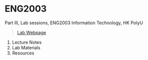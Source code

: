 ENG2003
=======

Part III, Lab sessions, ENG2003 Information Technology, HK PolyU

> [Lab Webpage](http://www4.comp.polyu.edu.hk/~csxfqu/2012/11/26/eng2003-lab.html)

1. Lecture Notes
2. Lab Materials
3. Resources
